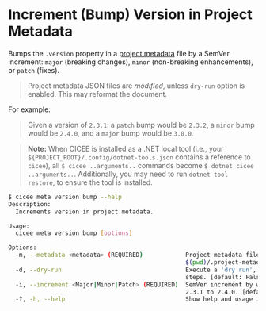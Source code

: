 # Increment (Bump) Version in Project Metadata

Bumps the `.version` property in a [project metadata][project-structure] file by a SemVer increment: `major` (breaking changes), `minor` (non-breaking enhancements), or `patch` (fixes).

> Project metadata JSON files are _modified_, unless `dry-run` option is enabled. This may reformat the document.

For example:

> Given a version of `2.3.1`: a `patch` bump would be `2.3.2`, a `minor` bump would be `2.4.0`, and a `major` bump would be `3.0.0`.

> **Note:** When CICEE is installed as a .NET local tool (i.e., your `${PROJECT_ROOT}/.config/dotnet-tools.json` contains a reference to `cicee`), all `$ cicee ..arguments..` commands become `$ dotnet cicee ..arguments..`. Additionally, you may need to run `dotnet tool restore`, to ensure the tool is installed.

```bash
$ cicee meta version bump --help
Description:
  Increments version in project metadata.

Usage:
  cicee meta version bump [options]

Options:
  -m, --metadata <metadata> (REQUIRED)            Project metadata file path. [default:
                                                  $(pwd)/.project-metadata.json]
  -d, --dry-run                                   Execute a 'dry run', i.e., skip writing files and similar destructive
                                                  steps. [default: False]
  -i, --increment <Major|Minor|Patch> (REQUIRED)  SemVer increment by which to modify version. E.g., 'Minor' would bump
                                                  2.3.1 to 2.4.0. [default: Minor]
  -?, -h, --help                                  Show help and usage information
```

[project-structure]: ./project-structure.md
